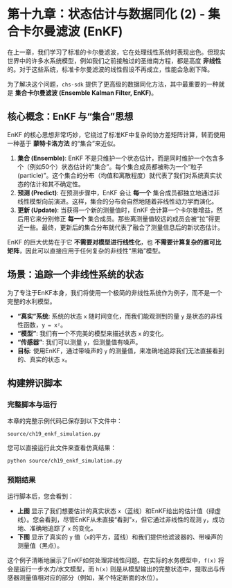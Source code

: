 # 第十九章：状态估计与数据同化 (2) - 集合卡尔曼滤波 (EnKF)

在上一章，我们学习了标准的卡尔曼滤波，它在处理线性系统时表现出色。但现实世界中的许多水系统模型，例如我们之前接触过的圣维南方程，都是高度 **非线性** 的。对于这些系统，标准卡尔曼滤波的线性假设不再成立，性能会急剧下降。

为了解决这个问题，`chs-sdk` 提供了更高级的数据同化方法，其中最重要的一种就是 **集合卡尔曼滤波 (Ensemble Kalman Filter, EnKF)**。

## 核心概念：EnKF 与“集合”思想

EnKF 的核心思想非常巧妙，它绕过了标准KF中复杂的协方差矩阵计算，转而使用一种基于 **蒙特卡洛方法** 的“集合”来近似。

1.  **集合 (Ensemble)**: EnKF 不是只维护一个状态估计，而是同时维护一个包含多个（例如50个）状态估计的“集合”。每个集合成员都被称为一个“粒子 (particle)”。这个集合的分布（均值和离散程度）就代表了我们对系统真实状态的估计和其不确定性。
2.  **预测 (Predict)**: 在预测步骤中，EnKF 会让 **每一个** 集合成员都独立地通过非线性模型向前演进。这样，集合的分布会自然地随着非线性动力学而演化。
3.  **更新 (Update)**: 当获得一个新的测量值时，EnKF 会计算一个卡尔曼增益，然后用它来分别修正 **每一个** 集合成员。那些离测量值较远的成员会被“拉”得更近一些。最终，更新后的集合分布就代表了融合了测量信息后的新状态估计。

EnKF 的巨大优势在于它 **不需要对模型进行线性化**，也 **不需要计算复杂的雅可比矩阵**，因此可以直接应用于任何复杂的非线性“黑箱”模型。

## 场景：追踪一个非线性系统的状态

为了专注于EnKF本身，我们将使用一个极简的非线性系统作为例子，而不是一个完整的水利模型。
*   **“真实”系统**: 系统的状态 `x` 随时间变化，而我们能观测到的量 `y` 是状态的非线性函数，`y = x²`。
*   **“模型”**: 我们有一个不完美的模型来描述状态 `x` 的变化。
*   **“传感器”**: 我们可以测量 `y`，但测量值有噪声。
*   **目标**: 使用EnKF，通过带噪声的 `y` 的测量值，来准确地追踪我们无法直接看到的、真实的状态 `x`。

## 构建辨识脚本

### 完整脚本与运行

本章的完整示例代码已保存到以下文件中：

`source/ch19_enkf_simulation.py`

您可以直接运行此文件来查看仿真结果：

```bash
python source/ch19_enkf_simulation.py
```

### 预期结果

运行脚本后，您会看到：
*   **上图** 显示了我们想要估计的真实状态 `x`（蓝线）和EnKF给出的估计值（绿虚线）。您会看到，尽管EnKF从未直接“看到”`x`，但它通过非线性的观测 `y`，成功地、准确地追踪了 `x` 的变化。
*   **下图** 显示了真实的 `y` 值（`x`的平方，蓝线）和我们提供给滤波器的、带噪声的测量值（黑点）。

这个例子清晰地展示了EnKF如何处理非线性问题。在实际的水务模型中，`f(x)` 将会是运行一步水力/水文模型，而 `h(x)` 则是从模型输出的完整状态中，提取出与传感器测量值相对应的部分（例如，某个特定断面的水位）。
